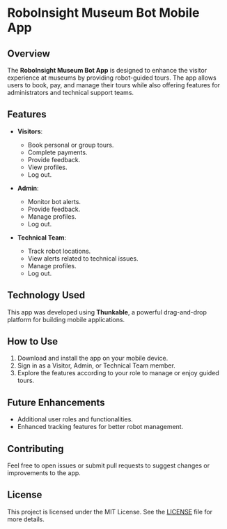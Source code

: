# RoboInsight Museum Bot Mobile App

## Overview
The **RoboInsight Museum Bot App** is designed to enhance the visitor experience at museums by providing robot-guided tours. The app allows users to book, pay, and manage their tours while also offering features for administrators and technical support teams.

## Features
- **Visitors**: 
  - Book personal or group tours.
  - Complete payments.
  - Provide feedback.
  - View profiles.
  - Log out.
  
- **Admin**: 
  - Monitor bot alerts.
  - Provide feedback.
  - Manage profiles.
  - Log out.

- **Technical Team**: 
  - Track robot locations.
  - View alerts related to technical issues.
  - Manage profiles.
  - Log out.

## Technology Used
This app was developed using **Thunkable**, a powerful drag-and-drop platform for building mobile applications.

## How to Use
1. Download and install the app on your mobile device.
2. Sign in as a Visitor, Admin, or Technical Team member.
3. Explore the features according to your role to manage or enjoy guided tours.

## Future Enhancements
- Additional user roles and functionalities.
- Enhanced tracking features for better robot management.

## Contributing
Feel free to open issues or submit pull requests to suggest changes or improvements to the app.

## License
This project is licensed under the MIT License. See the [LICENSE](./LICENSE) file for more details.